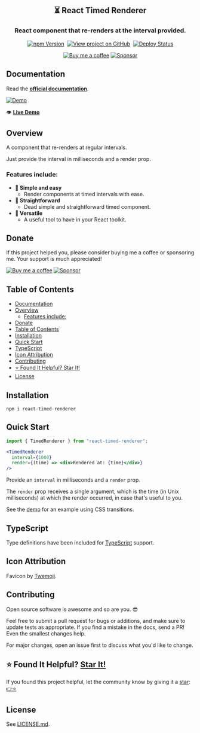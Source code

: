<h2 align="center">
  ⏳ React Timed Renderer
</h2>
<h3 align="center">
  React component that re-renders at the interval provided.
</h3>
<p align="center">
  <a href="https://badge.fury.io/js/react-timed-renderer" target="_blank" rel="noopener noreferrer"><img src="https://badge.fury.io/js/react-timed-renderer.svg" alt="npm Version" /></a>&nbsp;
  <a href="https://github.com/justinmahar/react-timed-renderer/" target="_blank" rel="noopener noreferrer"><img src="https://img.shields.io/badge/GitHub-Source-success" alt="View project on GitHub" /></a>&nbsp;
  <a href="https://github.com/justinmahar/react-timed-renderer/actions?query=workflow%3ADeploy" target="_blank" rel="noopener noreferrer"><img src="https://github.com/justinmahar/react-timed-renderer/workflows/Deploy/badge.svg" alt="Deploy Status" /></a>
</p>
<!-- [lock:donate-badges] 🚫--------------------------------------- -->
<p align="center">
  <a href="https://ko-fi.com/justinmahar"><img src="https://img.shields.io/static/v1?label=Buy%20me%20a%20coffee&message=%E2%9D%A4&logo=KoFi&color=%23fe8e86" alt="Buy me a coffee" /></a>&nbsp;<a href="https://github.com/sponsors/justinmahar" target="_blank" rel="noopener noreferrer"><img src="https://img.shields.io/static/v1?label=Sponsor&message=%E2%9D%A4&logo=GitHub&color=%23fe8e86" alt="Sponsor"/></a>
</p>
<!-- [/lock:donate-badges] ---------------------------------------🚫 -->

## Documentation

Read the **[official documentation](https://justinmahar.github.io/react-timed-renderer/)**.

[![Demo](https://justinmahar.github.io/react-timed-renderer/demo.gif "Demo")](https://justinmahar.github.io/react-timed-renderer/?path=/story/docs-timedrenderer--docs#example)

👁️ **[Live Demo](https://justinmahar.github.io/react-timed-renderer/?path=/story/docs-timedrenderer--docs#example)**

## Overview

A component that re-renders at regular intervals.

Just provide the interval in milliseconds and a render prop.

### Features include:

- **🙌 Simple and easy**
  - Render components at timed intervals with ease.
- **🎯 Straightforward**
  - Dead simple and straightforward timed component.
- **🧰 Versatile**
  - A useful tool to have in your React toolkit.

<!-- [lock:donate] 🚫--------------------------------------- -->

## Donate 

If this project helped you, please consider buying me a coffee or sponsoring me. Your support is much appreciated!

<a href="https://ko-fi.com/justinmahar"><img src="https://img.shields.io/static/v1?label=Buy%20me%20a%20coffee&message=%E2%9D%A4&logo=KoFi&color=%23fe8e86" alt="Buy me a coffee" /></a>&nbsp;<a href="https://github.com/sponsors/justinmahar" target="_blank" rel="noopener noreferrer"><img src="https://img.shields.io/static/v1?label=Sponsor&message=%E2%9D%A4&logo=GitHub&color=%23fe8e86" alt="Sponsor"/></a>

<!-- [/lock:donate] ---------------------------------------🚫 -->

## Table of Contents 

- [Documentation](#documentation)
- [Overview](#overview)
  - [Features include:](#features-include)
- [Donate](#donate)
- [Table of Contents](#table-of-contents)
- [Installation](#installation)
- [Quick Start](#quick-start)
- [TypeScript](#typescript)
- [Icon Attribution](#icon-attribution)
- [Contributing](#contributing)
- [⭐ Found It Helpful? Star It!](#-found-it-helpful-star-it)
- [License](#license)

## Installation

```
npm i react-timed-renderer
```

## Quick Start

```jsx
import { TimedRenderer } from "react-timed-renderer";
```

```jsx
<TimedRenderer
  interval={1000}
  render={(time) => <div>Rendered at: {time}</div>}
/>
```

Provide an `interval` in milliseconds and a `render` prop.

The `render` prop receives a single argument, which is the time (in Unix milliseconds) at which the render occurred, in case that's useful to you.

See the [demo](https://justinmahar.github.io/react-timed-renderer/?path=/story/docs-timedrenderer--docs#example) for an example using CSS transitions.

<!-- [lock:typescript] 🚫--------------------------------------- -->

## TypeScript

Type definitions have been included for [TypeScript](https://www.typescriptlang.org/) support.

<!-- [/lock:typescript] ---------------------------------------🚫 -->

<!-- [lock:icon] 🚫--------------------------------------- -->

## Icon Attribution

Favicon by [Twemoji](https://github.com/twitter/twemoji).

<!-- [/lock:icon] ---------------------------------------🚫 -->

<!-- [lock:contributing] 🚫--------------------------------------- -->

## Contributing

Open source software is awesome and so are you. 😎

Feel free to submit a pull request for bugs or additions, and make sure to update tests as appropriate. If you find a mistake in the docs, send a PR! Even the smallest changes help.

For major changes, open an issue first to discuss what you'd like to change.

<!-- [/lock:contributing] --------------------------------------🚫 -->

## ⭐ Found It Helpful? [Star It!](https://github.com/justinmahar/react-timed-renderer/stargazers)

If you found this project helpful, let the community know by giving it a [star](https://github.com/justinmahar/react-timed-renderer/stargazers): [👉⭐](https://github.com/justinmahar/react-timed-renderer/stargazers)

## License

See [LICENSE.md](https://justinmahar.github.io/react-timed-renderer/?path=/docs/license--docs).